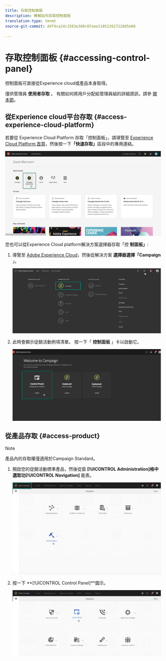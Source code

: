 ```yaml
---
title: 存取控制面板
description: 瞭解如何存取控制面板
translation-type: tm+mt
source-git-commit: ddf4ca24c1583e388c07aae110522627220d5e66

---
```



# 存取控制面板 {#accessing-control-panel}

控制面板可直接從Experience cloud或產品本身取得。

僅供管理員 **使用者存取** 。 有關如何將用戶分配給管理員組的詳細資訊，請參 [閱本節](../../discover/using/managing-permissions.md)。

## 從Experience cloud平台存取 {#access-experience-cloud-platform}

若要從 Experience Cloud Platform 存取「控制面板」，請導覽至 [Experience Cloud Platform 首頁](https://experiencecloud.adobe.com/)，然後按一下&#x200B;**「快速存取」**&#x200B;區段中的專用連結。

![](assets/do-not-localize/quickaccess.png)

您也可以從Experience Cloud platform解決方案選擇器存取「控 **制面板」**:

1. 導覽至 [Adobe Experience Cloud](https://experiencecloud.adobe.com/)，然後從解決方案 **選擇器選擇「Campaign** 」。

   ![](assets/do-not-localize/control_panel_access1.png)

1. 此時會顯示促銷活動例項清單。 按一下「 **控制面板** 」卡以啟動它。

   ![](assets/do-not-localize/control_panel_access2.png)

## 從產品存取 {#access-product}

>[!NOTE]
>
>產品內的存取權僅適用於Campaign Standard。

1. 開啟您的促銷活動標準產品，然後從窗 **[!UICONTROL Administration]**格中選取功**[!UICONTROL Navigation]** 能表。

   ![](assets/control_panel_access3.png)

1. 按一下 **[!UICONTROL Control Panel]**圖示。

   ![](assets/control_panel_access4.png)
